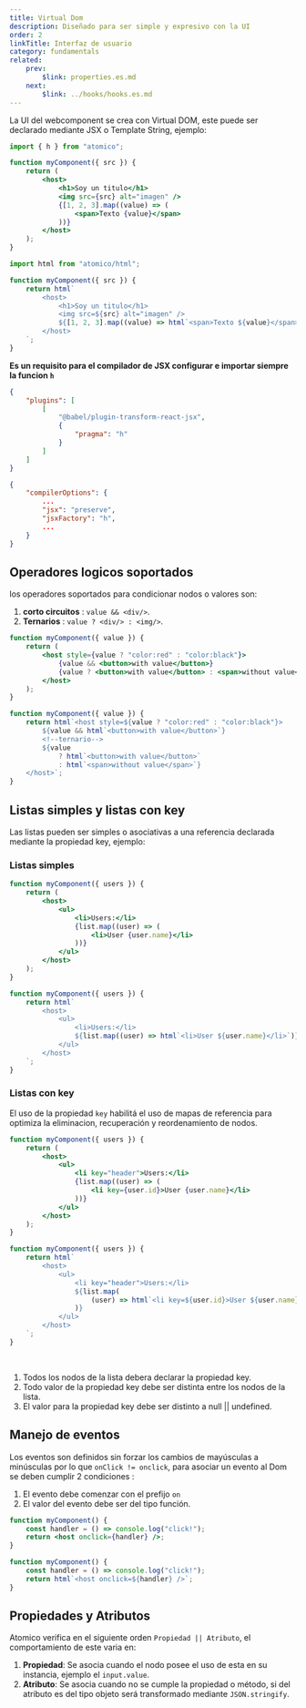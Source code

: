 ```yaml
---
title: Virtual Dom
description: Diseñado para ser simple y expresivo con la UI
order: 2
linkTitle: Interfaz de usuario
category: fundamentals
related:
    prev:
        $link: properties.es.md
    next:
        $link: ../hooks/hooks.es.md
---
```


La UI del webcomponent se crea con Virtual DOM, este puede ser declarado mediante JSX o Template String, ejemplo:

<doc-tabs auto-height tabs="JSX, Template String">

```jsx
import { h } from "atomico";

function myComponent({ src }) {
    return (
        <host>
            <h1>Soy un titulo</h1>
            <img src={src} alt="imagen" />
            {[1, 2, 3].map((value) => (
                <span>Texto {value}</span>
            ))}
        </host>
    );
}
```

```js
import html from "atomico/html";

function myComponent({ src }) {
    return html`
        <host>
            <h1>Soy un titulo</h1>
            <img src=${src} alt="imagen" />
            ${[1, 2, 3].map((value) => html`<span>Texto ${value}</span>`)}
        </host>
    `;
}
```

</doc-tabs>

**Es un requisito para el compilador de JSX configurar e importar siempre la funcion `h`**

<doc-details summary="Configuracion para el uso de JSX con Babel">

```json
{
    "plugins": [
        [
            "@babel/plugin-transform-react-jsx",
            {
                "pragma": "h"
            }
        ]
    ]
}
```

</doc-details>

<doc-details summary="Configuracion para el uso de JSX con Typesript">

```json
{
    "compilerOptions": {
        ...
        "jsx": "preserve",
        "jsxFactory": "h",
        ...
    }
}
```

</doc-details>

## Operadores logicos soportados

los operadores soportados para condicionar nodos o valores son:

1. **corto circuitos** : `value && <div/>`.
2. **Ternarios** : `value ? <div/> : <img/>`.

<doc-tabs auto-height tabs="JSX, Template String">

```jsx
function myComponent({ value }) {
    return (
        <host style={value ? "color:red" : "color:black"}>
            {value && <button>with value</button>}
            {value ? <button>with value</button> : <span>without value</span>}
        </host>
    );
}
```

```js
function myComponent({ value }) {
    return html`<host style=${value ? "color:red" : "color:black"}>
        ${value && html`<button>with value</button>`}
        <!--ternario-->
        ${value
            ? html`<button>with value</button>`
            : html`<span>without value</span>`}
    </host>`;
}
```

</doc-tabs>

## Listas simples y listas con key

Las listas pueden ser simples o asociativas a una referencia declarada mediante la propiedad key, ejemplo:

### Listas simples

<doc-tabs auto-height tabs="JSX, Template String">

```jsx
function myComponent({ users }) {
    return (
        <host>
            <ul>
                <li>Users:</li>
                {list.map((user) => (
                    <li>User {user.name}</li>
                ))}
            </ul>
        </host>
    );
}
```

```js
function myComponent({ users }) {
    return html`
        <host>
            <ul>
                <li>Users:</li>
                ${list.map((user) => html`<li>User ${user.name}</li>`)}
            </ul>
        </host>
    `;
}
```

</doc-tabs>

### Listas con key

El uso de la propiedad `key` habilitá el uso de mapas de referencia para optimiza la eliminacion, recuperación y reordenamiento de nodos.

<doc-tabs auto-height tabs="JSX, Template String">

```jsx
function myComponent({ users }) {
    return (
        <host>
            <ul>
                <li key="header">Users:</li>
                {list.map((user) => (
                    <li key={user.id}>User {user.name}</li>
                ))}
            </ul>
        </host>
    );
}
```

```js
function myComponent({ users }) {
    return html`
        <host>
            <ul>
                <li key="header">Users:</li>
                ${list.map(
                    (user) => html`<li key=${user.id}>User ${user.name}</li>`
                )}
            </ul>
        </host>
    `;
}
```

</doc-tabs>
<br>
<doc-details summary="Reglas de listas con key">

1. Todos los nodos de la lista debera declarar la propiedad key.
2. Todo valor de la propiedad key debe ser distinta entre los nodos de la lista.
3. El valor para la propiedad key debe ser distinto a null || undefined.

</doc-details>

## Manejo de eventos

Los eventos son definidos sin forzar los cambios de mayúsculas a minúsculas por lo que `onClick != onclick`, para asociar un evento al Dom se deben cumplir 2 condiciones :

1. El evento debe comenzar con el prefijo `on`
2. El valor del evento debe ser del tipo función.

<doc-tabs tabs="JSX, Template String">

```jsx
function myComponent() {
    const handler = () => console.log("click!");
    return <host onclick={handler} />;
}
```

```js
function myComponent() {
    const handler = () => console.log("click!");
    return html`<host onclick=${handler} />`;
}
```

</doc-tabs>

## Propiedades y Atributos

Atomico verifica en el siguiente orden `Propiedad || Atributo`, el comportamiento de este varia en:

1. **Propiedad**: Se asocia cuando el nodo posee el uso de esta en su instancia, ejemplo el `input.value`.
2. **Atributo**: Se asocia cuando no se cumple la propiedad o método, si del atributo es del tipo objeto será transformado mediante `JSON.stringify`.
